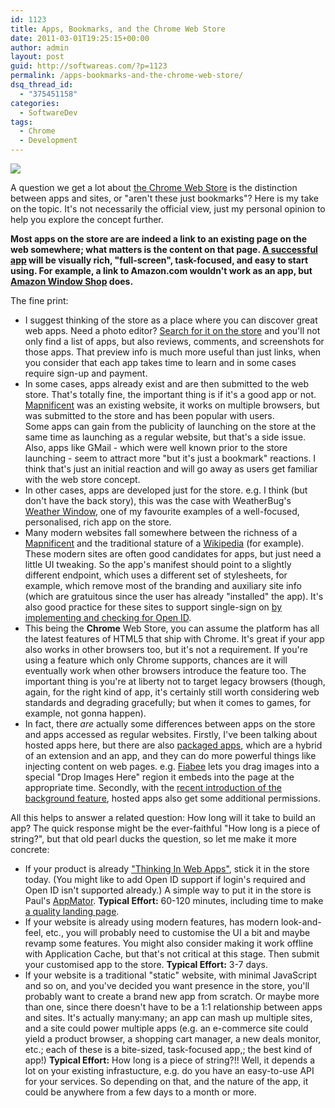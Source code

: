 ```yaml
---
id: 1123
title: Apps, Bookmarks, and the Chrome Web Store
date: 2011-03-01T19:25:15+00:00
author: admin
layout: post
guid: http://softwareas.com/?p=1123
permalink: /apps-bookmarks-and-the-chrome-web-store/
dsq_thread_id:
  - "375451158"
categories:
  - SoftwareDev
tags:
  - Chrome
  - Development
---
```

<img src="http://farm6.static.flickr.com/5174/5466843010_2ceb08df0b_b.jpg">

A question we get a lot about <a href="https://chrome.google.com/webstore">the Chrome Web Store</a> is the distinction between apps and sites, or "aren't these just bookmarks"? Here is my take on the topic. It's not necessarily the official view, just my personal opinion to help you explore the concept further.

<strong>Most apps on the store are are indeed a link to an existing page on the web somewhere; what matters is the content on that page. <a href="http://code.google.com/chrome/apps/articles/thinking_in_web_apps.html">A successful app</a> will be visually rich, "full-screen", task-focused, and easy to start using. For example, a link to Amazon.com wouldn't work as an app, but <a href="https://chrome.google.com/webstore/detail/nielaigelomefgdoljcpfgbdbfefhdjc">Amazon Window Shop</a> does.</strong>

The fine print:

<ul>
  <li>I suggest thinking of the store as a place where you can discover great web apps. Need a photo editor? <a href="https://chrome.google.com/webstore/search?q=photo+editor">Search for it on the store</a> and you'll not only find a list of apps, but also reviews, comments, and screenshots for those apps. That preview info is much more useful than just links, when you consider that each app takes time to learn and in some cases require sign-up and payment.</li>
  <li>In some cases, apps already exist and are then submitted to the web store. That's totally fine, the important thing is if it's a good app or not. <a href="http://www.mapnificent.net/">Mapnificent</a> was an existing website, it works on multiple browsers, but was submitted to the store and has been popular with users.</li> Some apps can gain from the publicity of launching on the store at the same time as launching as a regular website, but that's a side issue. Also, apps like GMail - which were well known prior to the store launching - seem to attract more "but it's just a bookmark" reactions. I think that's just an initial reaction and will go away as users get familiar with the web store concept.</li>
  <li>In other cases, apps are developed just for the store. e.g. I think (but don't have the back story), this was the case with WeatherBug's <a href="https://chrome.google.com/webstore/detail/ihdkejbciahopmbagpnjmmkkdpfpaaak">Weather Window</a>, one of my favourite examples of a well-focused, personalised, rich app on the store.</li>
  <li>Many modern websites fall somewhere between the richness of a <a href="http://www.mapnificent.net/">Mapnificent</a> and the traditional stature of a <a href="http://wikipedia.com">Wikipedia</a> (for example). These modern sites are often good candidates for apps, but just need a little UI tweaking. So the app's manifest should point to a slightly different endpoint, which uses a different set of stylesheets, for example, which remove most of the branding and auxiliary site info (which are gratuitous since the user has already "installed" the app). It's also good practice for these sites to support single-sign on <a href="http://code.google.com/chrome/webstore/articles/authentication.html">by implementing and checking for Open ID</a>.</li>
  <li>This being the <strong>Chrome</strong> Web Store, you can assume the platform has all the latest features of HTML5 that ship with Chrome. It's great if your app also works in other browsers too, but it's not a requirement. If you're using a feature which only Chrome supports, chances are it will eventually work when other browsers introduce the feature too. The important thing is you're at liberty not to target legacy browsers (though, again, for the right kind of app, it's certainly still worth considering web standards and degrading gracefully; but when it comes to games, for example, not gonna happen).</li>
  <li>In fact, there <em>are</em> actually some differences between apps on the store and apps accessed as regular websites. Firstly, I've been talking about hosted apps here, but there are also <a href="http://code.google.com/chrome/webstore/articles/apps_vs_extensions.html">packaged apps</a>, which are a hybrid of an extension and an app, and they can do more powerful things like injecting content on web pages. e.g. <a href="https://chrome.google.com/webstore/detail/ngmmpodmhlhciagihcjpdggoihakcahf">Fiabee</a> lets you drag images into a special "Drop Images Here" region it embeds into the page at the appropriate time. Secondly, with the <a href="http://www.readwriteweb.com/hack/2011/02/chrome-apps-can-now-run-in-the.php">recent introduction of the background feature</a>, hosted apps also get some additional permissions.</li>
</ul>

All this helps to answer a related question: How long will it take to build an app? The quick response might be the ever-faithful "How long is a piece of string?", but that old pearl ducks the question, so let me make it more concrete:

<ul>
  <li>If your product is already <a href="http://code.google.com/chrome/apps/articles/thinking_in_web_apps.html">"Thinking In Web Apps"</a>, stick it in the store today. (You might like to add Open ID support if login's required and Open ID isn't supported already.) A simple way to put it in the store is Paul's <a href="http://appmator.com">AppMator</a>. <strong>Typical Effort:</strong> 60-120 minutes, including time to make <a href="http://blog.sethladd.com/2010/11/12-tips-for-great-chrome-web-store.html">a quality landing page</a>.</li>
  <li>If your website is already using modern features, has modern look-and-feel, etc., you will probably need to customise the UI a bit and maybe revamp some features. You might also consider making it work offline with Application Cache, but that's not critical at this stage. Then submit your customised app to the store. <strong>Typical Effort:</strong> 3-7 days.</li>
  <li>If your website is a traditional "static" website, with minimal JavaScript and so on, and you've decided you want presence in the store, you'll probably want to create a brand new app from scratch. Or maybe more than one, since there doesn't have to be a 1:1 relationship between apps and sites. It's actually many:many; an app can mash up multiple sites, and a site could power multiple apps (e.g. an e-commerce site could yield a product browser, a shopping cart manager, a new deals monitor, etc.; each of these is a bite-sized, task-focused app,; the best kind of app!) <strong>Typical Effort:</strong> How long is a piece of string?!! Well, it depends a lot on your existing infrastucture, e.g. do you have an easy-to-use API for your services. So depending on that, and the nature of the app, it could be anywhere from a few days to a month or more.</li>
</ul>
